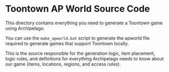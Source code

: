# Toontown AP World Source Code

This directory contains everything you need to generate a Toontown game using Archipelago.

You can use the `make_apworld.bat` script to generate the apworld file required to generate games that support 
Toontown locally.

This is the source responsible for the generation logic, item placement, logic rules, and definitions for
everything Archipelago needs to know about our game (items, locations, regions, and access rules).

